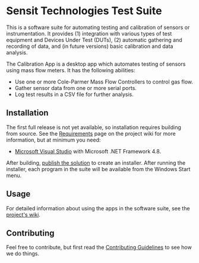 # Sensit Technologies Test Suite
This is a software suite for automating testing and calibration of sensors or instrumentation.  It provides (1) integration with various types of test equipment and Devices Under Test (DUTs), (2) automatic gathering and recording of data, and (in future versions) basic calibration and data analysis.

The Calibration App is a desktop app which automates testing of sensors using mass flow meters.  It has the following abilities:
* Use one or more Cole-Parmer Mass Flow Controllers to control gas flow.
* Gather sensor data from one or more serial ports.
* Log test results in a CSV file for further analysis.

## Installation
The first full release is not yet available, so installation requires building from source.  See the [Requirements](https://github.com/SensitTechnologies/TestSuite/wiki/Requirements) page on the project wiki for more information, but at minimum you need:
* [Microsoft Visual Studio](https://visualstudio.microsoft.com) with Microsoft .NET Framework 4.8.

After building, [publish the solution](https://docs.microsoft.com/en-us/dotnet/core/tutorials/publishing-with-visual-studio) to create an installer.  After running the installer, each program in the suite will be available from the Windows Start menu.

## Usage
For detailed information about using the apps in the software suite, see the [project's wiki](https://github.com/SensitTechnologies/TestSuite/wiki).

## Contributing
Feel free to contribute, but first read the [Contributing Guidelines](https://github.com/SensitTechnologies/TestSuite/blob/master/CONTRIBUTING.md) to see how we do things.
